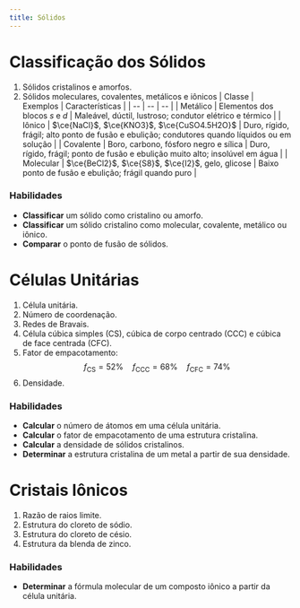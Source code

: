 ```yaml
---
title: Sólidos
---
```


# Classificação dos Sólidos

1. Sólidos cristalinos e amorfos.
2. Sólidos moleculares, covalentes, metálicos e iônicos
    | Classe | Exemplos | Características |
    | -- | -- | -- |
    | Metálico  | Elementos dos blocos $s$ e $d$ | Maleável, dúctil, lustroso; condutor elétrico e térmico |
    | Iônico    |  $\ce{NaCl}$, $\ce{KNO3}$, $\ce{CuSO4.5H2O}$  | Duro, rígido, frágil; alto ponto de fusão e ebulição; condutores quando líquidos ou em solução |
    | Covalente | Boro, carbono, fósforo negro e sílica | Duro, rígido, frágil; ponto de fusão e ebulição muito alto; insolúvel em água  |
    | Molecular | $\ce{BeCl2}$, $\ce{S8}$, $\ce{I2}$, gelo, glicose | Baixo ponto de fusão e ebulição; frágil quando puro |


### Habilidades

- **Classificar** um sólido como cristalino ou amorfo.
- **Classificar** um sólido cristalino como molecular, covalente, metálico ou iônico.
- **Comparar** o ponto de fusão de sólidos.


# Células Unitárias

1. Célula unitária.
2. Número de coordenação.
3. Redes de Bravais.
4. Célula cúbica simples (CS), cúbica de corpo centrado (CCC) e cúbica de face centrada (CFC).
5. Fator de empacotamento:
    $$
    f_\text{CS} = 52\% 
    \quad f_\text{CCC} = 68\% 
    \quad f_\text{CFC} = 74\% 
    $$
6. Densidade.

### Habilidades

- **Calcular** o número de átomos em uma célula unitária.
- **Calcular** o fator de empacotamento de uma estrutura cristalina.
- **Calcular** a densidade de sólidos cristalinos.
- **Determinar** a estrutura cristalina de um metal a partir de sua densidade.

# Cristais Iônicos

1. Razão de raios limite.
2. Estrutura do cloreto de sódio.
3. Estrutura do cloreto de césio.
4. Estrutura da blenda de zinco.

### Habilidades

- **Determinar** a fórmula molecular de um composto iônico a partir da célula unitária.